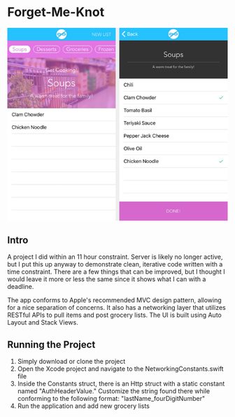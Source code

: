 # Forget-Me-Knot

![Forget Me Knot Gallery](Readme_Assets/Forget_Me_Knot_Gallery.png?raw=true "Forget Me Knot Gallery")

## Intro

A project I did within an 11 hour constraint. Server is likely no longer active, but I put this up anyway to demonstrate clean, iterative code written with a time constraint. There are a few things that can be improved, but I thought I would leave it more or less the same since it shows what I can with a deadline.

The app conforms to Apple's recommended MVC design pattern, allowing for a nice separation of concerns. It also has a networking layer that utilizes RESTful APIs to pull items and post grocery lists. The UI is built using Auto Layout and Stack Views.

## Running the Project

1. Simply download or clone the project
2. Open the Xcode project and navigate to the NetworkingConstants.swift file
3. Inside the Constants struct, there is an Http struct with a static constant named "AuthHeaderValue." Customize the string found there while conforming to the following format: "lastName_fourDigitNumber"
4. Run the application and add new grocery lists
